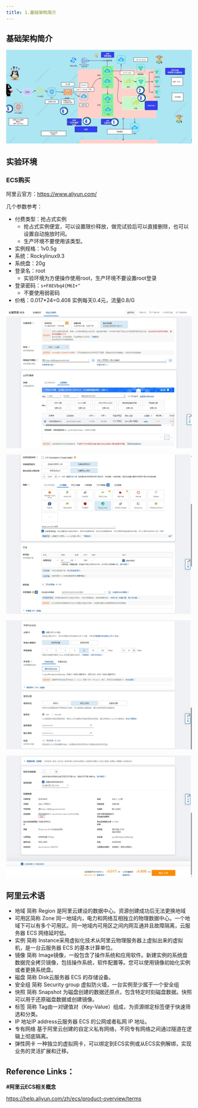```yaml
---
title: 1.基础架构简介
---
```

## 基础架构简介

![1706358089889](images/1706358089889.png)

## 实验环境

### ECS购买

阿里云官方：https://www.aliyun.com/

几个参数参考：

* 付费类型：抢占式实例
  * 抢占式实例便宜，可以设置限价释放，做完试验后可以直接删除，也可以设置自动施放时间。
  * 生产环境不要使用该类型。
* 实例规格：1v0.5g
* 系统：Rockylinux9.3
* 系统盘：20g
* 登录名：root
  * 实验环境为方便操作使用root，生产环境不要设置root登录
* 登录密码：`s+F8EVbq4{M6I+^`
  * 不要使用弱密码
* 价格：0.017*24=0.408  实例每天0.4元，流量0.8/G

![1706360072631](images/1706360072631.png)

![1706360103710](images/1706360103710.png)

![1706360124311](images/1706360124311.png)

![1706360160925](images/1706360160925.png)

## 阿里云术语

* 地域 简称 Region 是阿里云建设的数据中心。资源创建成功后无法更换地域
* 可用区简称 Zone 同一地域内，电力和网络互相独立的物理数据中心。一个地域下可以有多个可用区。同一地域内可用区之间内网互通并且故障隔离，云服务器 ECS 网络延时低。
* 实例 简称 Instance采用虚拟化技术从阿里云物理服务器上虚拟出来的虚拟机，是一台云服务器 ECS 的基本计算单位。
* 镜像 简称 Image镜像，一般包含了操作系统和应用软件。新建实例的系统盘数据完全拷贝镜像，包括操作系统，软件配置等。您可以使用镜像初始化实例或者更换系统盘。
* 磁盘 简称 Disk云服务器 ECS 的存储设备。
* 安全组 简称 Security group 虚拟防火墙，一台实例至少属于一个安全组
* 快照 简称 Snapshot 为磁盘创建的数据还原点，包含特定时刻磁盘数据。快照可以用于还原磁盘数据或创建镜像。
* 标签 简称 Tag由一对键值对（Key-Value）组成，为资源绑定标签便于快速筛选和分类。
* IP 地址IP address云服务器 ECS 的公网或者私网 IP 地址。
* 专有网络 基于阿里云创建的自定义私有网络，不同专有网络之间通过隧道在逻辑上彻底隔离。
* 弹性网卡 一种独立的虚拟网卡，可以绑定到ECS实例或从ECS实例解绑，实现业务的灵活扩展和迁移。

## Reference Links：

**#阿里云ECS相关概念**

https://help.aliyun.com/zh/ecs/product-overview/terms
